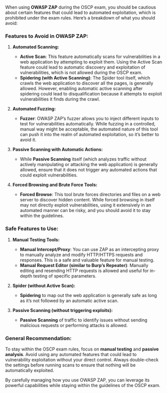 When using **OWASP ZAP** during the OSCP exam, you should be cautious about certain features that could lead to automated exploitation, which is prohibited under the exam rules. Here’s a breakdown of what you should avoid:

### **Features to Avoid in OWASP ZAP:**

1. **Automated Scanning:**
    
    - **Active Scan**: This feature automatically scans for vulnerabilities in a web application by attempting to exploit them. Using the Active Scan feature could lead to automatic discovery and exploitation of vulnerabilities, which is not allowed during the OSCP exam.
    - **Spidering (with Active Scanning)**: The Spider tool itself, which crawls the web application to discover all the pages, is generally allowed. However, enabling automatic active scanning after spidering could lead to disqualification because it attempts to exploit vulnerabilities it finds during the crawl.
2. **Automated Fuzzing:**
    
    - **Fuzzer**: OWASP ZAP’s fuzzer allows you to inject different inputs to test for vulnerabilities automatically. While fuzzing in a controlled, manual way might be acceptable, the automated nature of this tool can push it into the realm of automated exploitation, so it’s better to avoid it.
3. **Passive Scanning with Automatic Actions:**
    
    - While **Passive Scanning** itself (which analyzes traffic without actively manipulating or attacking the web application) is generally allowed, ensure that it does not trigger any automated actions that could exploit vulnerabilities.
4. **Forced Browsing and Brute Force Tools:**
    
    - **Forced Browse**: This tool brute forces directories and files on a web server to discover hidden content. While forced browsing in itself may not directly exploit vulnerabilities, using it extensively in an automated manner can be risky, and you should avoid it to stay within the guidelines.

### **Safe Features to Use:**

1. **Manual Testing Tools:**
    
    - **Manual Intercept/Proxy**: You can use ZAP as an intercepting proxy to manually analyze and modify HTTP/HTTPS requests and responses. This is a safe and valuable feature for manual testing.
    - **Manual Request Editor (similar to Burp’s Repeater)**: Manually editing and resending HTTP requests is allowed and useful for in-depth testing of specific parameters.
2. **Spider (without Active Scan):**
    
    - **Spidering** to map out the web application is generally safe as long as it’s not followed by an automatic active scan.
3. **Passive Scanning (without triggering exploits):**
    
    - **Passive Scanning** of traffic to identify issues without sending malicious requests or performing attacks is allowed.

### **General Recommendation:**

To stay within the OSCP exam rules, focus on **manual testing** and **passive analysis**. Avoid using any automated features that could lead to vulnerability exploitation without your direct control. Always double-check the settings before running scans to ensure that nothing will be automatically exploited.

By carefully managing how you use OWASP ZAP, you can leverage its powerful capabilities while staying within the guidelines of the OSCP exam.

